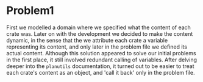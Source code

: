 # Problem1
First we modelled a domain where we specified what the content of each crate was. Later on with the development we decided to make the content dynamic, in the sense that the we attribute each crate a variable representing its content, and only later in the problem file we defined its actual content.
Although this solution appeared to solve our initial problems in the first place, it still involved redundant calling of variables.
After delving deeper into the `planutils` documentation, it turned out to be easier to treat each crate's content as an object, and 'call it back' only in the problem file.
